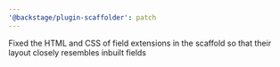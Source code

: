 ```yaml
---
'@backstage/plugin-scaffolder': patch
---
```


Fixed the HTML and CSS of field extensions in the scaffold so that their layout closely resembles inbuilt fields
